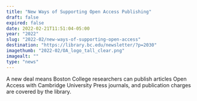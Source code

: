 ```yaml
---
title: "New Ways of Supporting Open Access Publishing"
draft: false
expired: false
date: 2022-02-21T11:51:04-05:00
year: "2022"
slug: "2022-02/new-ways-of-supporting-open-access"
destination: "https://library.bc.edu/newsletter/?p=2030"
imagethumb: "2022-02/OA_logo_tall_clear.png"
imagealt: ""
type: "news"
---
```


 A new deal means Boston College researchers can publish articles Open Access with Cambridge University Press journals, and publication charges are covered by the library.